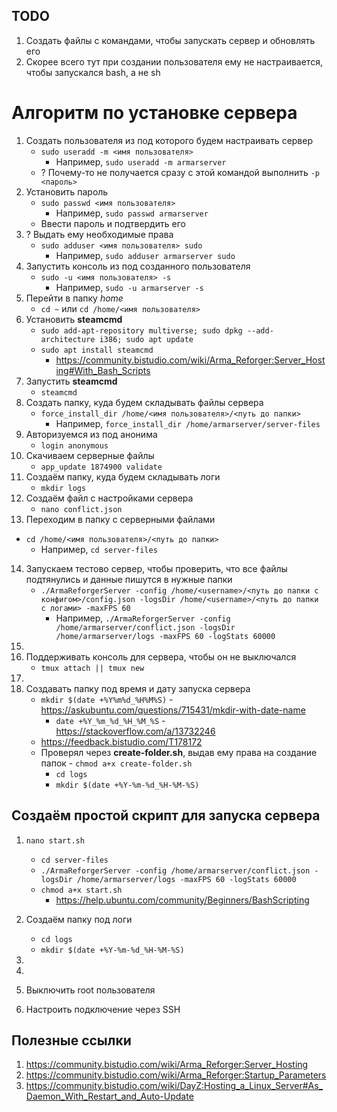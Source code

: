 ## TODO
1. Создать файлы с командами, чтобы запускать сервер и обновлять его
2. Скорее всего тут при создании пользователя ему не настраивается, чтобы запускался bash, а не sh


# Алгоритм по установке сервера
1. Создать пользователя из под которого будем настраивать сервер
   - `sudo useradd -m <имя пользователя>`
      - Например, `sudo useradd -m armarserver`
   - ? Почему-то не получается сразу с этой командой выполнить `-p <пароль>`
2. Установить пароль
   - `sudo passwd <имя пользователя>`
      - Например, `sudo passwd armarserver`
   - Ввести пароль и подтвердить его
3. ? Выдать ему необходимые права
   - `sudo adduser <имя пользователя> sudo`
      - Например, `sudo adduser armarserver sudo`
4. Запустить консоль из под созданного пользователя
   - `sudo -u <имя пользователя> -s`
      - Например, `sudo -u armarserver -s`
5. Перейти в папку _home_
   - `cd ~` или `cd /home/<имя пользователя>`
6. Установить **steamcmd**
   - `sudo add-apt-repository multiverse; sudo dpkg --add-architecture i386; sudo apt update`
   - `sudo apt install steamcmd`
      - https://community.bistudio.com/wiki/Arma_Reforger:Server_Hosting#With_Bash_Scripts
7. Запустить **steamcmd**
   - `steamcmd`
8. Создать папку, куда будем складывать файлы сервера
   - `force_install_dir /home/<имя пользователя>/<путь до папки>`
      - Например, `force_install_dir /home/armarserver/server-files`
9. Авторизуемся из под анонима
   - `login anonymous`
10. Скачиваем серверные файлы
    - `app_update 1874900 validate`
11. Создаём папку, куда будем складывать логи
    - `mkdir logs` 
12. Создаём файл с настройками сервера
    - `nano conflict.json`
13. Переходим в папку с серверными файлами
   - `cd /home/<имя пользователя>/<путь до папки>`
      - Например, `cd server-files`
14. Запускаем тестово сервер, чтобы проверить, что все файлы подтянулись и данные пишутся в нужные папки
    - `./ArmaReforgerServer -config /home/<username>/<путь до папки с конфигом>/config.json -logsDir /home/<username>/<путь до папки с логами> -maxFPS 60`
       - Например, `./ArmaReforgerServer -config /home/armarserver/conflict.json -logsDir /home/armarserver/logs -maxFPS 60 -logStats 60000`
14. 
15. Поддерживать консоль для сервера, чтобы он не выключался
    - `tmux attach || tmux new`
16.
17. Создавать папку под время и дату запуска сервера
    - `mkdir $(date +%Y%m%d_%H%M%S)` - https://askubuntu.com/questions/715431/mkdir-with-date-name
       - `date +%Y_%m_%d_%H_%M_%S` - https://stackoverflow.com/a/13732246
    - https://feedback.bistudio.com/T178172
    - Проверял через **create-folder.sh**, выдав ему права на создание папок - `chmod a+x create-folder.sh`
       - `cd logs`
       - `mkdir $(date +%Y-%m-%d_%H-%M-%S)`



## Создаём простой скрипт для запуска сервера
1. `nano start.sh`
   - `cd server-files`
   - `./ArmaReforgerServer -config /home/armarserver/conflict.json -logsDir /home/armarserver/logs -maxFPS 60 -logStats 60000`
   - `chmod a+x start.sh`
      - https://help.ubuntu.com/community/Beginners/BashScripting
2. Создаём папку под логи
   - `cd logs`
   - `mkdir $(date +%Y-%m-%d_%H-%M-%S)`
3. 
4. 




18. Выключить root пользователя
19. Настроить подключение через SSH


## Полезные ссылки
1. https://community.bistudio.com/wiki/Arma_Reforger:Server_Hosting
2. https://community.bistudio.com/wiki/Arma_Reforger:Startup_Parameters
3. https://community.bistudio.com/wiki/DayZ:Hosting_a_Linux_Server#As_Daemon_With_Restart_and_Auto-Update
